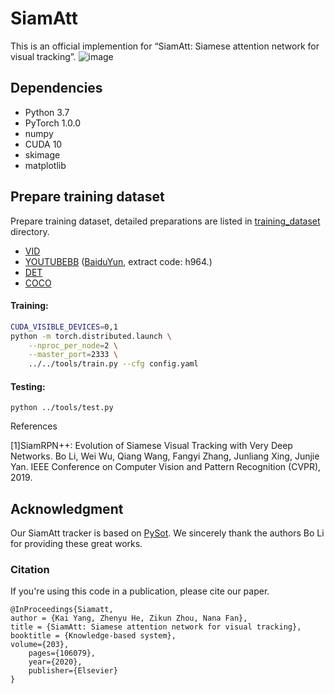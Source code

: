# SiamAtt
This is an official implemention for “SiamAtt: Siamese attention network for visual tracking”.
![image](https://user-images.githubusercontent.com/25238475/116553768-107a3900-a92d-11eb-93de-61bea43ea4a4.png)

## Dependencies
* Python 3.7
* PyTorch 1.0.0
* numpy
* CUDA 10
* skimage
* matplotlib
## Prepare training dataset
Prepare training dataset, detailed preparations are listed in [training_dataset](training_dataset) directory.
* [VID](http://image-net.org/challenges/LSVRC/2017/)
* [YOUTUBEBB](https://research.google.com/youtube-bb/) ([BaiduYun](https://pan.baidu.com/s/1nXe6cKMHwk_zhEyIm2Ozpg), extract code: h964.)
* [DET](http://image-net.org/challenges/LSVRC/2017/)
* [COCO](http://cocodataset.org)

#### Training:
```bash
CUDA_VISIBLE_DEVICES=0,1
python -m torch.distributed.launch \
    --nproc_per_node=2 \
    --master_port=2333 \
    ../../tools/train.py --cfg config.yaml
```

#### Testing:
```
python ../tools/test.py 
```


References

[1]SiamRPN++: Evolution of Siamese Visual Tracking with Very Deep Networks. Bo Li, Wei Wu, Qiang Wang, Fangyi Zhang, Junliang Xing, Junjie Yan. IEEE Conference on Computer Vision and Pattern Recognition (CVPR), 2019.

## Acknowledgment
Our SiamAtt tracker is based on [PySot](https://github.com/STVIR/pysot). We sincerely thank the authors Bo Li for providing these great works.

### Citation
If you're using this code in a publication, please cite our paper.

	@InProceedings{Siamatt,
	author = {Kai Yang, Zhenyu He, Zikun Zhou, Nana Fan},
	title = {SiamAtt: Siamese attention network for visual tracking},
	booktitle = {Knowledge-based system},
	volume={203},
        pages={106079},
        year={2020},
        publisher={Elsevier}
	}
